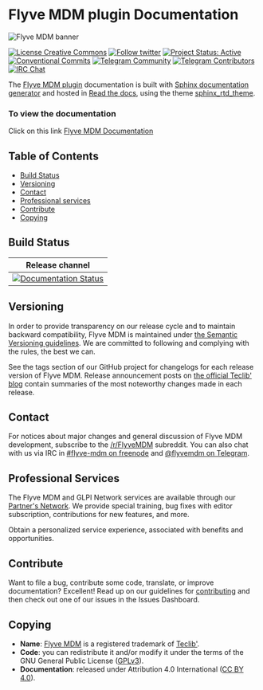 # Flyve MDM plugin Documentation

![Flyve MDM banner](https://user-images.githubusercontent.com/663460/26935464-54267e9c-4c6c-11e7-86df-8cfa6658133e.png)

[![License Creative Commons](https://img.shields.io/badge/License-CC_By_4.0-blue.svg)](https://creativecommons.org/licenses/by/4.0/)
[![Follow twitter](https://img.shields.io/twitter/follow/FlyveMDM.svg?style=social&label=Twitter&style=flat-square)](https://twitter.com/FlyveMDM)
[![Project Status: Active](http://www.repostatus.org/badges/latest/active.svg)](http://www.repostatus.org/#active)
[![Conventional Commits](https://img.shields.io/badge/Conventional%20Commits-1.0.0-yellow.svg)](https://conventionalcommits.org)
[![Telegram Community](https://img.shields.io/badge/Telegram-Community-blue.svg)](https://t.me/flyvemdm)
[![Telegram Contributors](https://img.shields.io/badge/Telegram-Contributors-blue.svg)](https://t.me/flyvemdmdev)
[![IRC Chat](https://img.shields.io/badge/IRC%20Chat-%23flyvemdm-green.svg)](http://webchat.freenode.net/?channels=flyve-mdm)

The [Flyve MDM plugin](https://github.com/flyve-mdm/glpi-plugin) documentation is built with [Sphinx documentation generator](http://sphinx-doc.org/) and hosted in [Read the docs](https://readthedocs.org/), using the theme [sphinx_rtd_theme](https://github.com/rtfd/sphinx_rtd_theme).

### To view the documentation

Click on this link [Flyve MDM Documentation](http://flyvemdm-doc.rtfd.io/)

## Table of Contents

* [Build Status](#build-status)
* [Versioning](#versioning)
* [Contact](#contact)
* [Professional services](#professional-services)
* [Contribute](#contribute)
* [Copying](#copying)

## Build Status

|**Release channel**|
|:---:|
|[![Documentation Status](https://readthedocs.org/projects/flyvemdm-doc/badge/?version=latest)](http://flyvemdm-doc.readthedocs.io/en/latest/?badge=latest)|

## Versioning

In order to provide transparency on our release cycle and to maintain backward compatibility, Flyve MDM is maintained under [the Semantic Versioning guidelines](http://semver.org/). We are committed to following and complying with the rules, the best we can.

See the tags section of our GitHub project for changelogs for each release version of Flyve MDM. Release announcement posts on [the official Teclib' blog](http://www.teclib-edition.com/en/communities/blog-posts/) contain summaries of the most noteworthy changes made in each release.

## Contact

For notices about major changes and general discussion of Flyve MDM development, subscribe to the [/r/FlyveMDM](http://www.reddit.com/r/FlyveMDM) subreddit.
You can also chat with us via IRC in [#flyve-mdm on freenode](http://webchat.freenode.net/?channels=flyve-mdm) and [@flyvemdm on Telegram](https://t.me/flyvemdm).

## Professional Services

The Flyve MDM and GLPI Network services are available through our [Partner's Network](http://www.teclib-edition.com/en/partners/). We provide special training, bug fixes with editor subscription, contributions for new features, and more.

Obtain a personalized service experience, associated with benefits and opportunities.

## Contribute

Want to file a bug, contribute some code, translate, or improve documentation? Excellent! Read up on our
guidelines for [contributing](./CONTRIBUTING.md) and then check out one of our issues in the Issues Dashboard.

## Copying

* **Name**: [Flyve MDM](https://flyve-mdm.com/) is a registered trademark of [Teclib'](http://www.teclib-edition.com/en/).
* **Code**: you can redistribute it and/or modify it under the terms of the GNU General Public License ([GPLv3](https://www.gnu.org/licenses/gpl-3.0.en.html)).
* **Documentation**: released under Attribution 4.0 International ([CC BY 4.0](https://creativecommons.org/licenses/by/4.0/)).